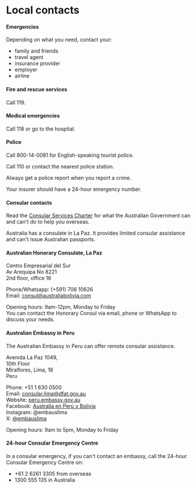 # Local contacts

#### Emergencies

Depending on what you need, contact your:

* family and friends
* travel agent
* insurance provider
* employer
* airline

#### Fire and rescue services

Call 119.

#### Medical emergencies

Call 118 or go to the hospital.

#### Police

Call 800-14-0081 for English-speaking tourist police.

Call 110 or contact the nearest police station.

Always get a police report when you report a crime.

Your insurer should have a 24-hour emergency number.

#### Consular contacts

Read the [Consular Services Charter](https://www.smartraveller.gov.au/node/46) for what the Australian Government can and can't do to help you overseas.

Australia has a consulate in La Paz. It provides limited consular assistance and can't issue Australian passports.

#### Australian Honorary Consulate, La Paz

Centro Empresarial del Sur  
Av Arequipa No 8221  
2nd floor, office 16

Phone/Whatsapp: (+591) 706 10626  
Email: [consul@australiabolivia.com](mailto:consul@australiabolivia.com)

Opening hours: 9am-12pm, Monday to Friday  
You can contact the Honorary Consul via email, phone or WhatsApp to discuss your needs.

#### Australian Embassy in Peru

The Australian Embassy in Peru can offer remote consular assistance.

Avenida La Paz 1049,   
10th Floor  
Miraflores, Lima, 18  
Peru

Phone: +51 1 630 0500   
Email: [consular.lima@dfat.gov.au](mailto:consular.lima@dfat.gov.au)   
Website: [peru.embassy.gov.au](https://peru.embassy.gov.au/)   
Facebook: [Australia en Perú y Bolivia](https://www.facebook.com/embauslima/)  
Instagram: @embauslima  
X: [@embauslima](https://twitter.com/embauslima)

Opening hours: 9am to 5pm, Monday to Friday

#### 24-hour Consular Emergency Centre

In a consular emergency, if you can't contact an embassy, call the 24-hour Consular Emergency Centre on:

* +61 2 6261 3305 from overseas
* 1300 555 135 in Australia